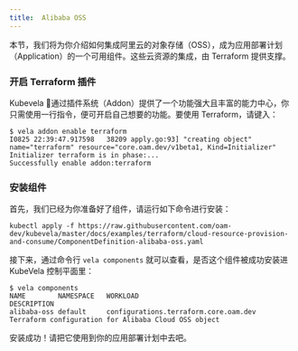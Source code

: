 ```yaml
---
title:  Alibaba OSS
---
```


本节，我们将为你介绍如何集成阿里云的对象存储（OSS），成为应用部署计划（Application）的一个可用组件。这些云资源的集成，由 Terraform 提供支撑。

### 开启 Terraform 插件

Kubevela 通过插件系统（Addon）提供了一个功能强大且丰富的能力中心，你只需使用一行指令，便可开启自己想要的功能。要使用 Terraform，请键入：

```shell
$ vela addon enable terraform
I0825 22:39:47.917598   38209 apply.go:93] "creating object" name="terraform" resource="core.oam.dev/v1beta1, Kind=Initializer"
Initializer terraform is in phase:...
Successfully enable addon:terraform
```

### 安装组件

首先，我们已经为你准备好了组件，请运行如下命令进行安装：

```shell
kubectl apply -f https://raw.githubusercontent.com/oam-dev/kubevela/master/docs/examples/terraform/cloud-resource-provision-and-consume/ComponentDefinition-alibaba-oss.yaml
```

接下来，通过命令行 `vela components` 就可以查看，是否这个组件被成功安装进 KubeVela 控制平面里：

```
$ vela components
NAME       	NAMESPACE  	WORKLOAD                             	DESCRIPTION                                                 
alibaba-oss	default    	configurations.terraform.core.oam.dev	Terraform configuration for Alibaba Cloud OSS object 
```

安装成功！请把它使用到你的应用部署计划中去吧。